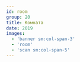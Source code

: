 ```yaml
---
id: room
group: 20
title: Комната
date: 2019
images:
  - 'banner sm:col-span-3'
  - 'room'
  - 'scan sm:col-span-5'
---
```

